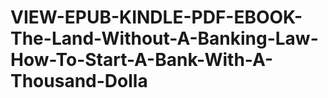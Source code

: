 # VIEW-EPUB-KINDLE-PDF-EBOOK-The-Land-Without-A-Banking-Law-How-To-Start-A-Bank-With-A-Thousand-Dolla
